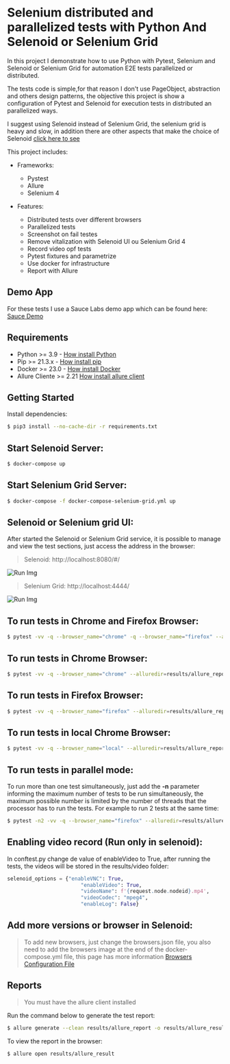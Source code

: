 # Selenium distributed and parallelized tests with Python And Selenoid or Selenium Grid

In this project I demonstrate how to use Python with Pytest, Selenium and Selenoid or Selenium Grid for automation E2E tests parallelized or distributed.

The tests code is simple,for that reason I don't use PageObject, abstraction and others design patterns, the objective this project is show a configuration of Pytest and Selenoid for execution tests in distributed an parallelized ways.

I suggest using Selenoid instead of Selenium Grid, the selenium grid is heavy and slow, in addition there are other aspects that make the choice of Selenoid [click here to see](https://blog.aerokube.com/selenium-grid-4-do-you-really-need-it-ab03366625b0)

This project includes:

- Frameworks:
    - Pystest
    - Allure
    - Selenium 4


- Features:
    - Distributed tests over different browsers
    - Parallelized tests
    - Screenshot on fail testes
    - Remove vitalization with Selenoid UI ou Selenium Grid 4
    - Record video opf tests
    - Pytest fixtures and parametrize
    - Use docker for infrastructure
    - Report with Allure
    
## Demo App
For these tests I use a Sauce Labs demo app which can be found here: [Sauce Demo](https://www.saucedemo.com/)

## Requirements
- Python >= 3.9 - [How install Python](https://www.python.org/downloads/)
- Pip >= 21.3.x - [How install pip](https://pip.pypa.io/en/stable/installing/)
- Docker >= 23.0 - [How install Docker](https://docs.docker.com/get-docker/)
- Allure Cliente >= 2.21 [How install allure client](https://docs.qameta.io/allure/#_commandline)

## Getting Started
Install dependencies:

```bash
$ pip3 install --no-cache-dir -r requirements.txt
```

## Start Selenoid Server:
```bash
$ docker-compose up
```

## Start Selenium Grid Server:
```bash
$ docker-compose -f docker-compose-selenium-grid.yml up
````

## Selenoid or Selenium grid UI:

After started the Selenoid or Selenium Grid service, it is possible to manage and view the test sections, just access the address in the browser:
> Selenoid: http://localhost:8080/#/

![Run Img](img/selenoidrun.gif)

> Selenium Grid: http://localhost:4444/

![Run Img](img/seleniumgridrun.gif)

## To run tests in Chrome and Firefox Browser:
```bash
$ pytest -vv -q --browser_name="chrome" -q --browser_name="firefox" --alluredir=results/allure_report
```

## To run tests in Chrome Browser:
```bash
$ pytest -vv -q --browser_name="chrome" --alluredir=results/allure_report
```

## To run tests in Firefox Browser:
```bash
$ pytest -vv -q --browser_name="firefox" --alluredir=results/allure_report
```

## To run tests in local Chrome Browser:
```bash
$ pytest -vv -q --browser_name="local" --alluredir=results/allure_report
```

## To run tests in parallel mode:
To run more than one test simultaneously, just add the **-n** parameter informing the maximum number of tests to be run simultaneously, the maximum possible number is limited by the number of threads that the processor has to run the tests.
For example to run 2 tests at the same time:
```bash
$ pytest -n2 -vv -q --browser_name="firefox" --alluredir=results/allure_report
```

## Enabling video record (Run only in selenoid):
In conftest.py change de value of enableVideo to True, after running the tests, the videos will be stored in the results/video folder:
```python
selenoid_options = {"enableVNC": True,
                        "enableVideo": True,
                        "videoName": f'{request.node.nodeid}.mp4',
                        "videoCodec": "mpeg4",
                        "enableLog": False}
```
## Add more versions or browser in Selenoid:
> To add new browsers, just change the browsers.json file, you also need to add the browsers image at the end of the docker-compose.yml file, this page has more information [Browsers Configuration File](https://github.com/aerokube/selenoid/blob/master/docs/browsers-configuration-file.adoc)

## Reports
> You must have the allure client installed

Run the command below to generate the test report:

```bash
$ allure generate --clean results/allure_report -o results/allure_result 
```

To view the report in the browser:

```bash
$ allure open results/allure_result
```

